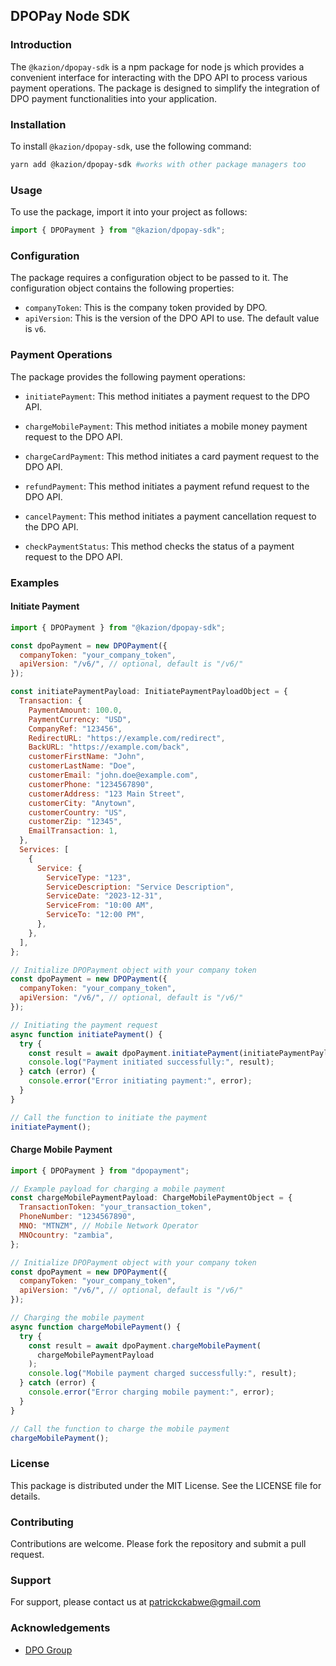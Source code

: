 ## DPOPay Node SDK

### Introduction

The `@kazion/dpopay-sdk` is a npm package for node js which provides a convenient interface for interacting with the DPO API to process various payment operations. The package is designed to simplify the integration of DPO payment functionalities into your application.

### Installation

To install `@kazion/dpopay-sdk`, use the following command:

```bash
yarn add @kazion/dpopay-sdk #works with other package managers too
```

### Usage

To use the package, import it into your project as follows:

```javascript
import { DPOPayment } from "@kazion/dpopay-sdk";
```

### Configuration

The package requires a configuration object to be passed to it. The configuration object contains the following properties:

- `companyToken`: This is the company token provided by DPO.
- `apiVersion`: This is the version of the DPO API to use. The default value is `v6`.

### Payment Operations

The package provides the following payment operations:

- `initiatePayment`: This method initiates a payment request to the DPO API.

- `chargeMobilePayment`: This method initiates a mobile money payment request to the DPO API.

- `chargeCardPayment`: This method initiates a card payment request to the DPO API.

- `refundPayment`: This method initiates a payment refund request to the DPO API.

- `cancelPayment`: This method initiates a payment cancellation request to the DPO API.

- `checkPaymentStatus`: This method checks the status of a payment request to the DPO API.

### Examples

#### Initiate Payment

```javascript
import { DPOPayment } from "@kazion/dpopay-sdk";

const dpoPayment = new DPOPayment({
  companyToken: "your_company_token",
  apiVersion: "/v6/", // optional, default is "/v6/"
});

const initiatePaymentPayload: InitiatePaymentPayloadObject = {
  Transaction: {
    PaymentAmount: 100.0,
    PaymentCurrency: "USD",
    CompanyRef: "123456",
    RedirectURL: "https://example.com/redirect",
    BackURL: "https://example.com/back",
    customerFirstName: "John",
    customerLastName: "Doe",
    customerEmail: "john.doe@example.com",
    customerPhone: "1234567890",
    customerAddress: "123 Main Street",
    customerCity: "Anytown",
    customerCountry: "US",
    customerZip: "12345",
    EmailTransaction: 1,
  },
  Services: [
    {
      Service: {
        ServiceType: "123",
        ServiceDescription: "Service Description",
        ServiceDate: "2023-12-31",
        ServiceFrom: "10:00 AM",
        ServiceTo: "12:00 PM",
      },
    },
  ],
};

// Initialize DPOPayment object with your company token
const dpoPayment = new DPOPayment({
  companyToken: "your_company_token",
  apiVersion: "/v6/", // optional, default is "/v6/"
});

// Initiating the payment request
async function initiatePayment() {
  try {
    const result = await dpoPayment.initiatePayment(initiatePaymentPayload);
    console.log("Payment initiated successfully:", result);
  } catch (error) {
    console.error("Error initiating payment:", error);
  }
}

// Call the function to initiate the payment
initiatePayment();
```

#### Charge Mobile Payment

```javascript
import { DPOPayment } from "dpopayment";

// Example payload for charging a mobile payment
const chargeMobilePaymentPayload: ChargeMobilePaymentObject = {
  TransactionToken: "your_transaction_token",
  PhoneNumber: "1234567890",
  MNO: "MTNZM", // Mobile Network Operator
  MNOcountry: "zambia",
};

// Initialize DPOPayment object with your company token
const dpoPayment = new DPOPayment({
  companyToken: "your_company_token",
  apiVersion: "/v6/", // optional, default is "/v6/"
});

// Charging the mobile payment
async function chargeMobilePayment() {
  try {
    const result = await dpoPayment.chargeMobilePayment(
      chargeMobilePaymentPayload
    );
    console.log("Mobile payment charged successfully:", result);
  } catch (error) {
    console.error("Error charging mobile payment:", error);
  }
}

// Call the function to charge the mobile payment
chargeMobilePayment();
```

### License

This package is distributed under the MIT License. See the LICENSE file for details.

### Contributing

Contributions are welcome. Please fork the repository and submit a pull request.

### Support

For support, please contact us at patrickckabwe@gmail.com

### Acknowledgements

- [DPO Group](https://www.directpay.online/)
